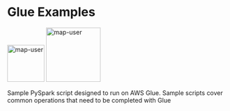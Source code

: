 # Glue Examples

<img width="85" alt="map-user" src="https://img.shields.io/badge/views-604-green"> <img width="125" alt="map-user" src="https://img.shields.io/badge/unique visits-140-green">

Sample PySpark script designed to run on AWS Glue. Sample scripts cover common operations that need to be completed with Glue
